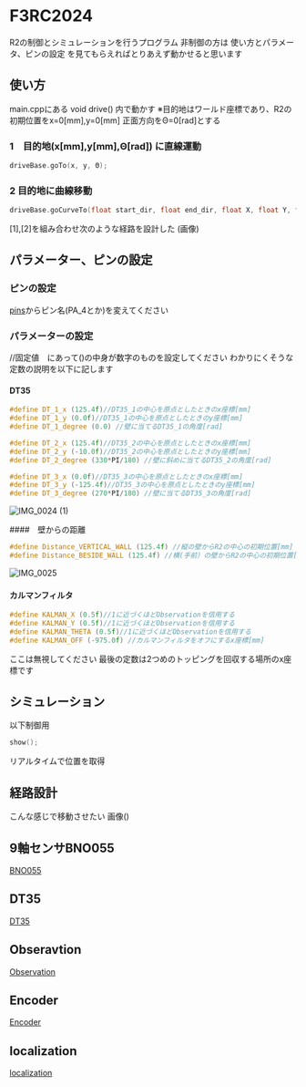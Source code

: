 # F3RC2024

R2の制御とシミュレーションを行うプログラム 非制御の方は 使い方とパラメータ、ピンの設定 を見てもらえればとりあえず動かせると思います
## 使い方

main.cppにある void drive() 内で動かす
※目的地はワールド座標であり、R2の初期位置をx=0[mm],y=0[mm] 正面方向をΘ=0[rad]とする

### 1　目的地(x[mm],y[mm],Θ[rad]) に直線運動
```cpp
driveBase.goTo(x, y, Θ); 
```
### 2 目的地に曲線移動
```cpp
driveBase.goCurveTo(float start_dir, float end_dir, float X, float Y, float D, bool stop, int num);
```

[1],[2]を組み合わせ次のような経路を設計した
(画像)
## パラメーター、ピンの設定

### ピンの設定
[pins](src/pins.hpp)からピン名(PA_4とか)を変えてください

### パラメーターの設定
//固定値　にあって()の中身が数字のものを設定してください
わかりにくそうな定数の説明を以下に記します

#### DT35
```cpp
#define DT_1_x (125.4f)//DT35_1の中心を原点としたときのx座標[mm]
#define DT_1_y (0.0f)//DT35_1の中心を原点としたときのy座標[mm]
#define DT_1_degree (0.0) //壁に当てるDT35_1の角度[rad]

#define DT_2_x (125.4f)//DT35_2の中心を原点としたときのx座標[mm]
#define DT_2_y (-10.0f)//DT35_2の中心を原点としたときのy座標[mm]
#define DT_2_degree (330*PI/180) //壁に斜めに当てるDT35_2の角度[rad]

#define DT_3_x (0.0f)//DT35_3の中心を原点としたときのx座標[mm]
#define DT_3_y (-125.4f)//DT35_3の中心を原点としたときのy座標[mm]
#define DT_3_degree (270*PI/180) //壁に当てるDT35_3の角度[rad]
```
![IMG_0024 (1)](https://github.com/user-attachments/assets/8b77fee3-1d04-42e3-a55d-be1da89388bb)

####　壁からの距離
```cpp
#define Distance_VERTICAL_WALL (125.4f) //縦の壁からR2の中心の初期位置[mm]
#define Distance_BESIDE_WALL (125.4f) //横(手前）の壁からR2の中心の初期位置[mm]
```
![IMG_0025](https://github.com/user-attachments/assets/31ec3399-466c-4a65-b507-5300b9dd4344)


#### カルマンフィルタ
```cpp
#define KALMAN_X (0.5f)//1に近づくほどObservationを信用する
#define KALMAN_Y (0.5f)//1に近づくほどObservationを信用する
#define KALMAN_THETA (0.5f)//1に近づくほどObservationを信用する
#define KALMAN_OFF (-975.0f) //カルマンフィルタをオフにするx座標[mm]
```
ここは無視してください 最後の定数は2つめのトッピングを回収する場所のx座標です


## シミュレーション
以下制御用
```cpp
show();
```
リアルタイムで位置を取得

## 経路設計

こんな感じで移動させたい
画像()

## 9軸センサBNO055

[BNO055](src/BNO055/README.md)

## DT35

[DT35](src/DT35/README.md)

## Obseravtion
[Observation](src/Observation/README.md)


## Encoder
[Encoder](src/Encoder/README.md)

## localization
[localization](src/localization/README.md)

